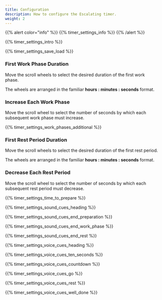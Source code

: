 ```yaml
---
title: Configuration
description: How to configure the Escalating timer.
weight: 2
---
```


{{% alert  color="info" %}}
{{% timer_settings_info %}}
{{% /alert %}}

{{% timer_settings_intro %}}

{{% timer_settings_save_load %}}

### **First Work Phase Duration**

Move the scroll wheels to select the desired duration of the first work phase.

The wheels are arranged in the familiar **hours : minutes : seconds** format.

### **Increase Each Work Phase**

Move the scroll wheel to select the number of seconds by which each subsequent work phase must increase.

{{% timer_settings_work_phases_additional %}}

### **First Rest Period Duration**

Move the scroll wheels to select the desired duration of the first rest period.

The wheels are arranged in the familiar **hours : minutes : seconds** format.

### **Decrease Each Rest Period**

Move the scroll wheel to select the number of seconds by which each subsequent rest period must decrease.

{{% timer_settings_time_to_prepare %}}

{{% timer_settings_sound_cues_heading %}}

{{% timer_settings_sound_cues_end_preparation %}}

{{% timer_settings_sound_cues_end_work_phase %}}

{{% timer_settings_sound_cues_end_rest %}}

{{% timer_settings_voice_cues_heading %}}

{{% timer_settings_voice_cues_ten_seconds %}}

{{% timer_settings_voice_cues_countdown %}}

{{% timer_settings_voice_cues_go %}}

{{% timer_settings_voice_cues_rest %}}

{{% timer_settings_voice_cues_well_done %}}
